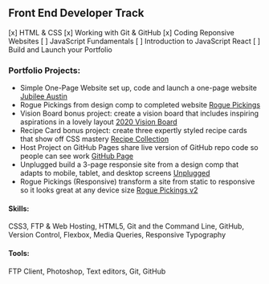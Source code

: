 ## Front End Developer Track ##
 [x] HTML & CSS
 [x] Working with Git & GitHub
 [x] Coding Reponsive Websites
 [ ] JavaScript Fundamentals
 [ ] Introduction to JavaScript React
 [ ] Build and Launch your Portfolio

### Portfolio Projects: ###
- Simple One-Page Website
	set up, code and launch a one-page website
	[Jubilee Austin](https://tiffin-filion.github.io/skillcrush/101-html-css/jubilee/index.html) 
- Rogue Pickings
	from design comp to completed website
	[Rogue Pickings](https://tiffin-filion.github.io/skillcrush/101-html-css/rogue/index.html) 
- Vision Board
	bonus project: create a vision board that includes inspiring aspirations in a lovely layout
	[2020 Vision Board](https://tiffin-filion.github.io/skillcrush/101-html-css/vision-board/index.html) 
- Recipe Card
	bonus project: create three expertly styled recipe cards that show off CSS mastery
	[Recipe Collection](https://tiffin-filion.github.io/skillcrush/101-html-css/recipes/index.html) 
- Host Project on GitHub Pages
	share live version of GitHub repo code so people can see work
	[GitHub Page](https://tiffin-filion.github.io/) 
- Unplugged
	build a 3-page responsie site from a design comp that adapts to mobile, tablet, and desktop screens
	[Unplugged](https://tiffin-filion.github.io/skillcrush/206-responsive/unplugged/index.html) 
- Rogue Pickings (Responsive)
	transform a site from static to responsive so it looks great at any device size
	[Rogue Pickings v2](https://tiffin-filion.github.io/skillcrush/206-responsive/rogue/index.html) 

#### Skills: ####
CSS3, FTP & Web Hosting, HTML5, Git and the Command Line, GitHub, Version Control, Flexbox, Media Queries, Responsive Typography

#### Tools: ####
FTP Client, Photoshop, Text editors, Git, GitHub
